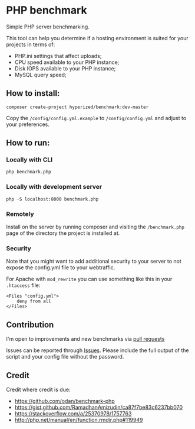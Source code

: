 # PHP benchmark
Simple PHP server benchmarking.

This tool can help you determine if a hosting environment is suited for your projects in terms of:
- PHP.ini settings that affect uploads;
- CPU speed available to your PHP instance;
- Disk IOPS available to your PHP instance;
- MySQL query speed;

## How to install:
    composer create-project hyperized/benchmark:dev-master
    
Copy the `/config/config.yml.example` to `/config/config.yml` and adjust to your preferences.
    
## How to run:

### Locally with CLI
    php benchmark.php

### Locally with development server

    php -S localhost:8000 benchmark.php
    
### Remotely
Install on the server by running composer and visiting the `/benchmark.php` page of the directory the project is installed at.

### Security
Note that you might want to add additional security to your server to not expose the config.yml file to your webtraffic.

For Apache with `mod_rewrite` you can use something like this in your `.htaccess` file:

    <Files "config.yml">
        deny from all
    </Files>

## Contribution
I'm open to improvements and new benchmarks via [pull requests](https://github.com/hyperized/benchmark/pulls)

Issues can be reported through [Issues](https://github.com/hyperized/benchmark/issues).
Please include the full output of the script and your config file without the password.

## Credit
Credit where credit is due:

- https://github.com/odan/benchmark-php
- https://gist.github.com/RamadhanAmizudin/ca87f7be83c6237bb070
- https://stackoverflow.com/a/25370978/1757763
- http://php.net/manual/en/function.rmdir.php#119949
